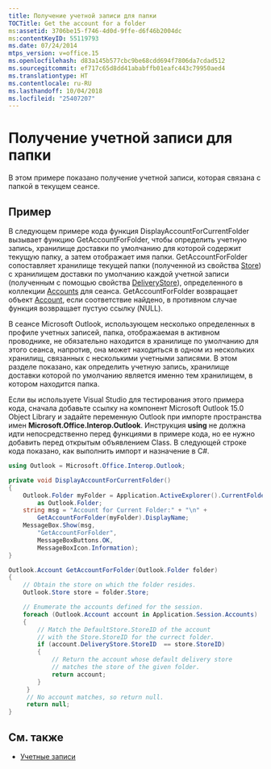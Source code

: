 ```yaml
---
title: Получение учетной записи для папки
TOCTitle: Get the account for a folder
ms:assetid: 3706be15-f746-4d0d-9ffe-d6f46b2004dc
ms:contentKeyID: 55119793
ms.date: 07/24/2014
mtps_version: v=office.15
ms.openlocfilehash: d83a145b577cbc9be68cdd694f7806da7cdad512
ms.sourcegitcommit: ef717c65d8dd41ababffb01eafc443c79950aed4
ms.translationtype: HT
ms.contentlocale: ru-RU
ms.lasthandoff: 10/04/2018
ms.locfileid: "25407207"
---
```

# <a name="get-the-account-for-a-folder"></a>Получение учетной записи для папки

В этом примере показано получение учетной записи, которая связана с папкой в текущем сеансе.

## <a name="example"></a>Пример

В следующем примере кода функция DisplayAccountForCurrentFolder вызывает функцию GetAccountForFolder, чтобы определить учетную запись, хранилище доставки по умолчанию для которой содержит текущую папку, а затем отображает имя папки. GetAccountForFolder сопоставляет хранилище текущей папки (полученной из свойства [Store](https://msdn.microsoft.com/library/bb612742\(v=office.15\))) с хранилищем доставки по умолчанию каждой учетной записи (полученным с помощью свойства [DeliveryStore](https://msdn.microsoft.com/library/ff185090\(v=office.15\))), определенного в коллекции [Accounts](https://msdn.microsoft.com/library/bb646328\(v=office.15\)) для сеанса. GetAccountForFolder возвращает объект [Account](https://msdn.microsoft.com/library/bb645103\(v=office.15\)), если соответствие найдено, в противном случае функция возвращает пустую ссылку (NULL).

В сеансе Microsoft Outlook, использующем несколько определенных в профиле учетных записей, папка, отображаемая в активном проводнике, не обязательно находится в хранилище по умолчанию для этого сеанса, напротив, она может находиться в одном из нескольких хранилищ, связанных с несколькими учетными записями. В этом разделе показано, как определить учетную запись, хранилище доставки которой по умолчанию является именно тем хранилищем, в котором находится папка.

Если вы используете Visual Studio для тестирования этого примера кода, сначала добавьте ссылку на компонент Microsoft Outlook 15.0 Object Library и задайте переменную Outlook при импорте пространства имен **Microsoft.Office.Interop.Outlook**. Инструкция **using** не должна идти непосредственно перед функциями в примере кода, но ее нужно добавить перед открытым объявлением Class. В следующей строке кода показано, как выполнить импорт и назначение в C\#.

```csharp
using Outlook = Microsoft.Office.Interop.Outlook;
```

```csharp
private void DisplayAccountForCurrentFolder()
{
    Outlook.Folder myFolder = Application.ActiveExplorer().CurrentFolder 
        as Outlook.Folder;
    string msg = "Account for Current Folder:" + "\n" +
        GetAccountForFolder(myFolder).DisplayName;
    MessageBox.Show(msg,
        "GetAccountForFolder",
        MessageBoxButtons.OK,
        MessageBoxIcon.Information);
}

Outlook.Account GetAccountForFolder(Outlook.Folder folder)
{
    // Obtain the store on which the folder resides.
    Outlook.Store store = folder.Store;

    // Enumerate the accounts defined for the session.
    foreach (Outlook.Account account in Application.Session.Accounts)
    {
        // Match the DefaultStore.StoreID of the account
        // with the Store.StoreID for the currect folder.
        if (account.DeliveryStore.StoreID  == store.StoreID)
        {
            // Return the account whose default delivery store
            // matches the store of the given folder.
            return account;
        }
     }
     // No account matches, so return null.
     return null;
}
```

## <a name="see-also"></a>См. также

- [Учетные записи](accounts.md)

